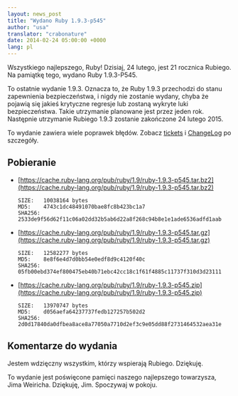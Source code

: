 ```yaml
---
layout: news_post
title: "Wydano Ruby 1.9.3-p545"
author: "usa"
translator: "crabonature"
date: 2014-02-24 05:00:00 +0000
lang: pl
---
```


Wszystkiego najlepszego, Ruby!
Dzisiaj, 24 lutego, jest 21 rocznica Rubiego.
Na pamiątkę tego, wydano Ruby 1.9.3-P545.

To ostatnie wydanie 1.9.3.
Oznacza to, że Ruby 1.9.3 przechodzi do stanu zapewnienia bezpieczeństwa,
i nigdy nie zostanie wydany, chyba że pojawią się jakieś krytyczne regresje lub
zostaną wykryte luki bezpieczeństwa.
Takie utrzymanie planowane jest przez jeden rok.
Następnie utrzymanie Rubiego 1.9.3 zostanie zakończone 24 lutego 2015.

To wydanie zawiera wiele poprawek błędów.
Zobacz [tickets](https://bugs.ruby-lang.org/projects/ruby-193/issues?set_filter=1&amp;status_id=5)
i [ChangeLog](https://svn.ruby-lang.org/repos/ruby/tags/v1_9_3_545/ChangeLog) po szczegóły.

## Pobieranie

* [https://cache.ruby-lang.org/pub/ruby/1.9/ruby-1.9.3-p545.tar.bz2](https://cache.ruby-lang.org/pub/ruby/1.9/ruby-1.9.3-p545.tar.bz2)

      SIZE:   10038164 bytes
      MD5:    4743c1dc48491070bae8fc8b423bc1a7
      SHA256: 2533de9f56d62f11c06a02dd32b5ab6d22a8f268c94b8e1e1ade6536adfd1aab

* [https://cache.ruby-lang.org/pub/ruby/1.9/ruby-1.9.3-p545.tar.gz](https://cache.ruby-lang.org/pub/ruby/1.9/ruby-1.9.3-p545.tar.gz)

      SIZE:   12582277 bytes
      MD5:    8e8f6e4d7d0bb54e0edf8d9c4120f40c
      SHA256: 05fb00ebd374ef800475eb40b71ebc42cc18c1f61f4885c11737f310d3d23111

* [https://cache.ruby-lang.org/pub/ruby/1.9/ruby-1.9.3-p545.zip](https://cache.ruby-lang.org/pub/ruby/1.9/ruby-1.9.3-p545.zip)

      SIZE:   13970747 bytes
      MD5:    d056aefa64237737fedb127257b502d2
      SHA256: 2d0d17840da0dfbea8ace8a77050a7710d2ef3c9e05dd88f2731464532aea31e

## Komentarze do wydania

Jestem wdzięczny wszystkim, którzy wspierają Rubiego.
Dziękuję.

To wydanie jest poświęcone pamięci naszego najlepszego towarzysza, Jima Weiricha.
Dziękuję, Jim. Spoczywaj w pokoju.
